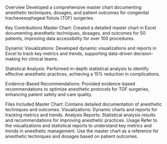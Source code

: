 Overview
Developed a comprehensive master chart documenting anesthetic techniques, dosages, and patient outcomes for congenital tracheoesophageal fistula (TOF) surgeries.

Key Contributions
Master Chart: Created a detailed master chart in Excel documenting anesthetic techniques, dosages, and outcomes for 50 patients, improving data accessibility for over 100 procedures.

Dynamic Visualizations: Developed dynamic visualizations and reports in Excel to track key metrics and trends, supporting data-driven decision-making for clinical teams.

Statistical Analysis: Performed in-depth statistical analysis to identify effective anesthetic practices, achieving a 15% reduction in complications.

Evidence-Based Recommendations: Provided evidence-based recommendations to optimize anesthetic protocols for TOF surgeries, enhancing patient safety and care quality.

Files Included
Master Chart: Contains detailed documentation of anesthetic techniques and outcomes.
Visualizations: Dynamic charts and reports for tracking metrics and trends.
Analysis Reports: Statistical analysis results and recommendations for improving anesthetic practices.
Usage
Refer to the visualizations and statistical reports to understand key metrics and trends in anesthetic management. Use the master chart as a reference for anesthetic techniques and dosages based on patient outcomes.
